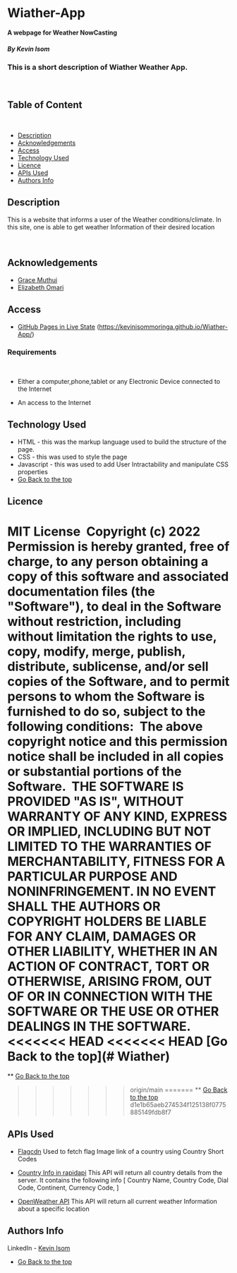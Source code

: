
# Wiather-App
**A webpage for Weather NowCasting**


##### By Kevin Isom
### This is a short description of Wiather Weather App.
​
## Table of Content
​
+ [Description](#description)
+ [Acknowledgements](#acknowledgements)
+ [Access](#access)
+ [Technology Used](#technology-used)
+ [Licence](#licence)
+ [APIs Used](#apis-used)
+ [Authors Info](#author-Info)

## Description
<p>This is  a website that informs a user of the Weather conditions/climate. In this site, one is able to get weather Information of their desired location</p>
​

## Acknowledgements

 - [Grace Muthui](https://www.linkedin.com/in/grace-muthui-ab881313a/)
 - [Elizabeth Omari](https://www.linkedin.com/in/elizabeth-omari-1a90b9103/)
​
## Access

- [GitHub Pages in Live State](https://kevinisommoringa.github.io/Wiather-App/) (https://kevinisommoringa.github.io/Wiather-App/)
### Requirements
​
* Either a computer,phone,tablet or any Electronic Device connected to the Internet

* An access to the Internet
​
## Technology Used
* HTML - this was the markup language used to build the structure of the page.
​
* CSS - this was used to style the page 
​
* Javascript - this was used to add User Intractability and manipulate CSS properties 
​
* [Go Back to the top](#Wiather)
​
## Licence
​
MIT License
​
Copyright (c) 2022
​
Permission is hereby granted, free of charge, to any person obtaining a copy
of this software and associated documentation files (the "Software"), to deal
in the Software without restriction, including without limitation the rights
to use, copy, modify, merge, publish, distribute, sublicense, and/or sell
copies of the Software, and to permit persons to whom the Software is
furnished to do so, subject to the following conditions:
​
The above copyright notice and this permission notice shall be included in all
copies or substantial portions of the Software.
​
THE SOFTWARE IS PROVIDED "AS IS", WITHOUT WARRANTY OF ANY KIND, EXPRESS OR
IMPLIED, INCLUDING BUT NOT LIMITED TO THE WARRANTIES OF MERCHANTABILITY,
FITNESS FOR A PARTICULAR PURPOSE AND NONINFRINGEMENT. IN NO EVENT SHALL THE
AUTHORS OR COPYRIGHT HOLDERS BE LIABLE FOR ANY CLAIM, DAMAGES OR OTHER
LIABILITY, WHETHER IN AN ACTION OF CONTRACT, TORT OR OTHERWISE, ARISING FROM,
OUT OF OR IN CONNECTION WITH THE SOFTWARE OR THE USE OR OTHER DEALINGS IN THE
SOFTWARE.
​
<<<<<<< HEAD
<<<<<<< HEAD
**[Go Back to the top](# Wiather)**
=======
** [Go Back to the top](#Wiather)
>>>>>>> origin/main
=======
** [Go Back to the top](#Wiather)
>>>>>>> d1e1b65aeb274534f125138f0775885149fdb8f7
​
## APIs Used
* [Flagcdn](https://flagcdn.com/)
Used to fetch flag Image link of a country using Country Short Codes

* [Country Info in rapidapi](https://rapidapi.com/workmates-lab-workmates-lab-default/api/country-info/)
This API will return all country details from the server. It contains the following info
 [ Country Name,
 Country Code,
 Dial Code,
 Continent,
 Currency Code, ]

* [OpenWeather API](https://openweathermap.org/current)
This API will return all current weather Information about a specific location

## Authors Info
LinkedIn - [Kevin Isom](https://www.linkedin.com/in/kevin-isom-a58bb3201/)
​
* [Go Back to the top](#Wiather)
